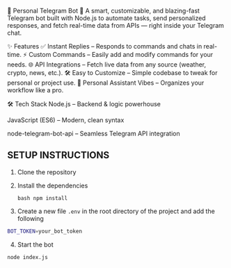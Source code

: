 🤖 Personal Telegram Bot 🚀
A smart, customizable, and blazing-fast Telegram bot built with Node.js to automate tasks, send personalized responses, and fetch real-time data from APIs — right inside your Telegram chat.

✨ Features
✅ Instant Replies – Responds to commands and chats in real-time.
⚡ Custom Commands – Easily add and modify commands for your needs.
🌐 API Integrations – Fetch live data from any source (weather, crypto, news, etc.).
🛠 Easy to Customize – Simple codebase to tweak for personal or project use.
💬 Personal Assistant Vibes – Organizes your workflow like a pro.

🛠 Tech Stack
Node.js – Backend & logic powerhouse

JavaScript (ES6) – Modern, clean syntax

node-telegram-bot-api – Seamless Telegram API integration

## SETUP INSTRUCTIONS

1.  Clone the repository

2.  Install the dependencies

    `bash npm install`

3.  Create a new file `.env` in the root directory of the project and add the following

```bash
BOT_TOKEN=your_bot_token
```

4. Start the bot

```bash
node index.js
```
